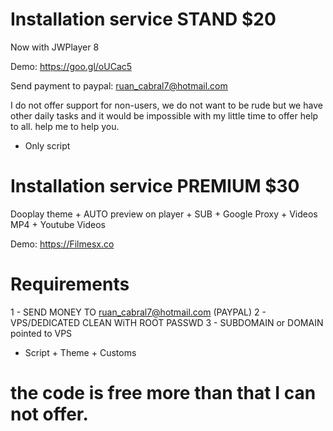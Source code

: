 # Installation service STAND $20

Now with JWPlayer 8

Demo: https://goo.gl/oUCac5

Send payment to paypal: ruan_cabral7@hotmail.com

I do not offer support for non-users, we do not want to be rude but we have other daily tasks and it would be impossible with my little time to offer help to all. help me to help you.

* Only script

# Installation service PREMIUM $30


Dooplay theme + AUTO preview on player + SUB + Google Proxy + Videos MP4 + Youtube Videos

Demo: https://Filmesx.co
 
# Requirements

1 - SEND MONEY TO ruan_cabral7@hotmail.com (PAYPAL)
2 - VPS/DEDICATED CLEAN WiTH ROOT PASSWD 
3 - SUBDOMAIN or DOMAIN pointed to VPS 

* Script + Theme + Customs

# the code is free more than that I can not offer.
